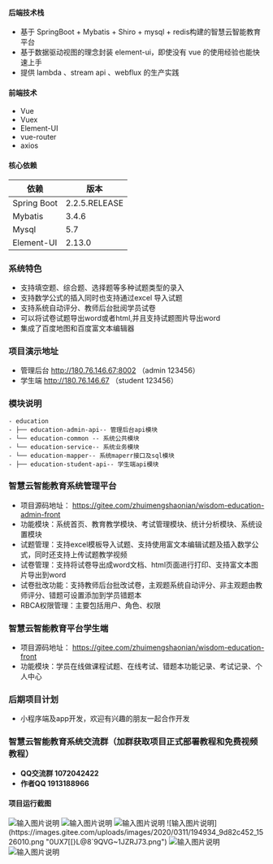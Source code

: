 #### 后端技术栈
   
- 基于 SpringBoot + Mybatis + Shiro + mysql + redis构建的智慧云智能教育平台 
- 基于数据驱动视图的理念封装 element-ui，即使没有 vue 的使用经验也能快速上手  
- 提供 lambda 、stream api 、webflux 的生产实践  

#### 前端技术

- Vue
- Vuex
- Element-UI
- vue-router
- axios 

#### 核心依赖 


依赖 | 版本
---|---
Spring Boot |  2.2.5.RELEASE  
Mybatis | 3.4.6  
Mysql | 5.7
Element-UI | 2.13.0

### 系统特色

- 支持填空题、综合题、选择题等多种试题类型的录入
- 支持数学公式的插入同时也支持通过excel 导入试题
- 支持系统自动评分、教师后台批阅学员试卷
- 可以将试卷试题导出word或者html,并且支持试题图片导出word
- 集成了百度地图和百度富文本编辑器

### 项目演示地址

- 管理后台  http://180.76.146.67:8002 （admin 123456）
- 学生端   http://180.76.146.67 （student 123456）

###  模块说明


```
- education
- ├── education-admin-api-- 管理后台api模块
- └── education-common -- 系统公共模块 
- └── education-service-- 系统业务模块 
- └── education-mapper-- 系统maperr接口及sql模块 
- ├── education-student-api-- 学生端api模块	
```
### 智慧云智能教育系统管理平台
- 项目源码地址：  https://gitee.com/zhuimengshaonian/wisdom-education-admin-front
- 功能模块：系统首页、教育教学模块、考试管理模块、统计分析模块、系统设置模块
- 试题管理：支持excel模板导入试题、支持使用富文本编辑试题及插入数学公式，同时还支持上传试题教学视频
- 试卷管理：支持将试卷导出成word文档、html页面进行打印、支持富文本图片导出到word
- 试卷批改功能：支持教师后台批改试卷，主观题系统自动评分、非主观题由教师评分、错题可设置添加到学员错题本
- RBCA权限管理：主要包括用户、角色、权限

### 智慧云智能教育平台学生端
- 项目源码地址：  https://gitee.com/zhuimengshaonian/wisdom-education-front
- 功能模块：学员在线做课程试题、在线考试、错题本功能记录、考试记录、个人中心

### 后期项目计划
 - 小程序端及app开发，欢迎有兴趣的朋友一起合作开发
### 智慧云智能教育系统交流群（加群获取项目正式部署教程和免费视频教程）

 -  **QQ交流群 1072042422** 
 -  **作者QQ 1913188966** 


#### 项目运行截图 
![输入图片说明](https://images.gitee.com/uploads/images/2020/0425/115112_1eb8a6e7_1526010.png "}CI9A4HDZZAC3%M`N}JL`77.png")
![输入图片说明](https://images.gitee.com/uploads/images/2020/0311/194825_34662cb0_1526010.png "]06ZXGQ[2~7S3_28H5XZD}9.png")
![输入图片说明](https://images.gitee.com/uploads/images/2020/0311/194921_bd7bc565_1526010.png "_QG(`5{@F690KF[O$ECXBVU.png")
![输入图片说明](https://images.gitee.com/uploads/images/2020/0311/194934_9d82c452_1526010.png "0UX7[[}L@8`9QVG~1JZRJ73.png")
![输入图片说明](https://images.gitee.com/uploads/images/2020/0311/194945_3b2ed607_1526010.png "P67Y6%0X}FR~2$KSG7RZXBO.png")
![输入图片说明](https://images.gitee.com/uploads/images/2020/0311/194953_0584ae6c_1526010.png "VETIX%NRF8V`)12DI0L[2ZP.png")
```


